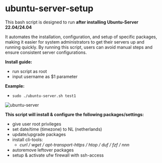 # ubuntu-server-setup

This bash script is designed to run **after installing Ubuntu-Server 22.04/24.04**

It automates the installation, configuration, and setup of specific packages, 
making it easier for system administrators to get their servers up and running quickly. 
By running this script, users can avoid manual steps and ensure consistent server configurations.

**Install guide:**
  - run script as root
  - input username as $1 parameter
    
**Example:**

- `sudo ./ubuntu-server.sh test1`
                    
![ubuntu-server](https://github.com/user-attachments/assets/f951dfc8-bebf-4102-9637-106fe8eb1fe2)

**This script will install & configure the following packages/settings:**
- give user root privileges
- set date/time (timezone) to NL (netherlands)
- update/upgrade packages
- install cli-tools:
  - *curl / wget / apt-transport-https / htop / duf / fzf / nnn*
- autoremove leftover packages
- setup & activate ufw firewall with ssh-access
